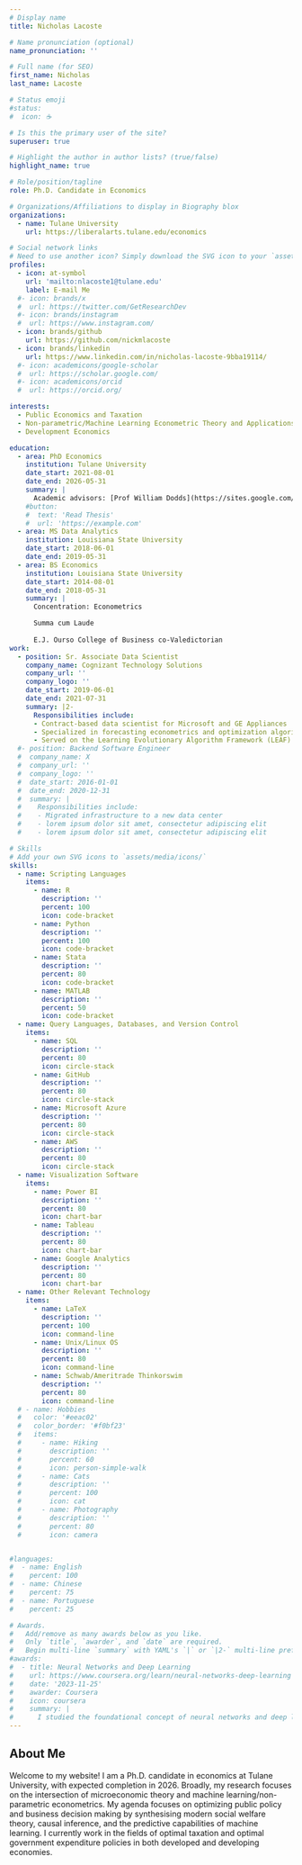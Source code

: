 ```yaml
---
# Display name
title: Nicholas Lacoste

# Name pronunciation (optional)
name_pronunciation: ''

# Full name (for SEO)
first_name: Nicholas
last_name: Lacoste

# Status emoji
#status:
#  icon: ☕️

# Is this the primary user of the site?
superuser: true

# Highlight the author in author lists? (true/false)
highlight_name: true

# Role/position/tagline
role: Ph.D. Candidate in Economics

# Organizations/Affiliations to display in Biography blox
organizations:
  - name: Tulane University
    url: https://liberalarts.tulane.edu/economics

# Social network links
# Need to use another icon? Simply download the SVG icon to your `assets/media/icons/` folder.
profiles:
  - icon: at-symbol
    url: 'mailto:nlacoste1@tulane.edu'
    label: E-mail Me
  #- icon: brands/x
  #  url: https://twitter.com/GetResearchDev
  #- icon: brands/instagram
  #  url: https://www.instagram.com/
  - icon: brands/github
    url: https://github.com/nickmlacoste
  - icon: brands/linkedin
    url: https://www.linkedin.com/in/nicholas-lacoste-9bba19114/
  #- icon: academicons/google-scholar
  #  url: https://scholar.google.com/
  #- icon: academicons/orcid
  #  url: https://orcid.org/

interests:
  - Public Economics and Taxation
  - Non-parametric/Machine Learning Econometric Theory and Applications
  - Development Economics

education:
  - area: PhD Economics
    institution: Tulane University
    date_start: 2021-08-01
    date_end: 2026-05-31
    summary: |
      Academic advisors: [Prof William Dodds](https://sites.google.com/view/williamdodds), [Prof Katy Bergstrom](https://sites.google.com/view/katybergstrom/home), [Prof Augustine Denteh](https://austindenteh.com/)
    #button:
    #  text: 'Read Thesis'
    #  url: 'https://example.com'
  - area: MS Data Analytics
    institution: Louisiana State University
    date_start: 2018-06-01
    date_end: 2019-05-31
  - area: BS Economics
    institution: Louisiana State University
    date_start: 2014-08-01
    date_end: 2018-05-31
    summary: |
      Concentration: Econometrics

      Summa cum Laude
      
      E.J. Ourso College of Business co-Valedictorian
work:
  - position: Sr. Associate Data Scientist
    company_name: Cognizant Technology Solutions
    company_url: ''
    company_logo: ''
    date_start: 2019-06-01
    date_end: 2021-07-31
    summary: |2-
      Responsibilities include:
      - Contract-based data scientist for Microsoft and GE Appliances
      - Specialized in forecasting econometrics and optimization algorithms
      - Served on the Learning Evolutionary Algorithm Framework (LEAF) team -- dedicated to proprietary evolutionary algorithms for high-dimensional optimization problems
  #- position: Backend Software Engineer
  #  company_name: X
  #  company_url: ''
  #  company_logo: ''
  #  date_start: 2016-01-01
  #  date_end: 2020-12-31
  #  summary: |
  #    Responsibilities include:
  #    - Migrated infrastructure to a new data center
  #    - lorem ipsum dolor sit amet, consectetur adipiscing elit
  #    - lorem ipsum dolor sit amet, consectetur adipiscing elit

# Skills
# Add your own SVG icons to `assets/media/icons/`
skills:
  - name: Scripting Languages
    items:
      - name: R
        description: ''
        percent: 100
        icon: code-bracket
      - name: Python
        description: ''
        percent: 100
        icon: code-bracket
      - name: Stata
        description: ''
        percent: 80
        icon: code-bracket
      - name: MATLAB
        description: ''
        percent: 50
        icon: code-bracket
  - name: Query Languages, Databases, and Version Control
    items:
      - name: SQL
        description: ''
        percent: 80
        icon: circle-stack
      - name: GitHub
        description: ''
        percent: 80
        icon: circle-stack
      - name: Microsoft Azure
        description: ''
        percent: 80
        icon: circle-stack
      - name: AWS
        description: ''
        percent: 80
        icon: circle-stack
  - name: Visualization Software
    items:
      - name: Power BI
        description: ''
        percent: 80
        icon: chart-bar
      - name: Tableau
        description: ''
        percent: 80
        icon: chart-bar
      - name: Google Analytics
        description: ''
        percent: 80
        icon: chart-bar
  - name: Other Relevant Technology
    items:
      - name: LaTeX
        description: ''
        percent: 100
        icon: command-line
      - name: Unix/Linux OS
        description: ''
        percent: 80
        icon: command-line
      - name: Schwab/Ameritrade Thinkorswim
        description: ''
        percent: 80
        icon: command-line
  # - name: Hobbies
  #   color: '#eeac02'
  #   color_border: '#f0bf23'
  #   items:
  #     - name: Hiking
  #       description: ''
  #       percent: 60
  #       icon: person-simple-walk
  #     - name: Cats
  #       description: ''
  #       percent: 100
  #       icon: cat
  #     - name: Photography
  #       description: ''
  #       percent: 80
  #       icon: camera


#languages:
#  - name: English
#    percent: 100
#  - name: Chinese
#    percent: 75
#  - name: Portuguese
#    percent: 25

# Awards.
#   Add/remove as many awards below as you like.
#   Only `title`, `awarder`, and `date` are required.
#   Begin multi-line `summary` with YAML's `|` or `|2-` multi-line prefix and indent 2 spaces below.
#awards:
#  - title: Neural Networks and Deep Learning
#    url: https://www.coursera.org/learn/neural-networks-deep-learning
#    date: '2023-11-25'
#    awarder: Coursera
#    icon: coursera
#    summary: |
#      I studied the foundational concept of neural networks and deep learning. By the end, I was familiar with the significant technological trends driving the rise of deep learning; build, train, and apply fully connected deep neural networks; implement efficient (vectorized) neural networks; identify key parameters in a neural network’s architecture; and apply deep learning to your own applications.
---
```


## About Me

Welcome to my website! I am a Ph.D. candidate in economics at Tulane University, with expected completion in 2026. Broadly, my research focuses on the intersection of microeconomic theory and machine learning/non-parametric econometrics. My agenda focuses on optimizing public policy and business decision making by synthesising modern social welfare theory, causal inference, and the predictive capabilities of machine learning. I currently work in the fields of optimal taxation and optimal government expenditure policies in both developed and developing economies.   
